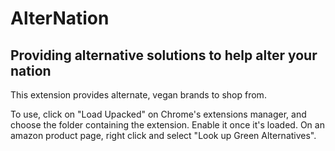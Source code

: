 # AlterNation

## Providing alternative solutions to help alter your nation

This extension provides alternate, vegan brands to shop from.

To use, click on "Load Upacked" on Chrome's extensions manager, and choose the folder containing the extension. Enable it once it's loaded.
On an amazon product page, right click and select "Look up Green Alternatives".
